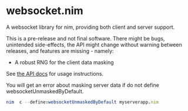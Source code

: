 # websocket.nim

A websocket library for nim, providing both client and server support.

This is a pre-release and not final software. There might be bugs,
unintended side-effects, the API might change without warning between releases,
and features are missing - namely:

 * A robust RNG for the client data masking

See [the API docs](http://niv.github.io/websocket.nim/docs/0.3.0/websocket.html) for usage instructions.

You will get an error about masking server data if do not define websocketUnmaskedByDefault.

```nim
nim  c --define:websocketUnmaskedByDefault myserverapp.nim
```
